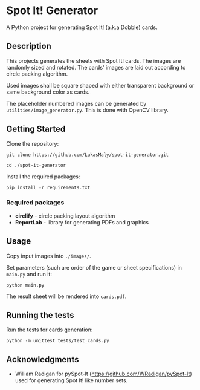 # Spot It! Generator

A Python project for generating Spot It! (a.k.a Dobble) cards.

## Description

This projects generates the sheets with Spot It! cards. The images are randomly sized and rotated. The cards' images are laid out according to circle packing algorithm. 

Used images shall be square shaped with either transparent background or same background color as cards.

The placeholder numbered images can be generated by `utilities/image_generator.py`. This is done with OpenCV library.

## Getting Started

Clone the repository:

```
git clone https://github.com/LukasMaly/spot-it-generator.git
```

```
cd ./spot-it-generator
```

Install the required packages:

```
pip install -r requirements.txt
```

### Required packages

- **circlify** - circle packing layout algorithm
- **ReportLab** - library for generating PDFs and graphics

## Usage

Copy input images into `./images/`.

Set parameters (such are order of the game or sheet specifications) in `main.py` and run it:

```
python main.py
```

The result sheet will be rendered into `cards.pdf`.

## Running the tests

Run the tests for cards generation:

```
python -m unittest tests/test_cards.py 
```

## Acknowledgments

* William Radigan for pySpot-It (https://github.com/WRadigan/pySpot-It) used for generating Spot It! like number sets.
